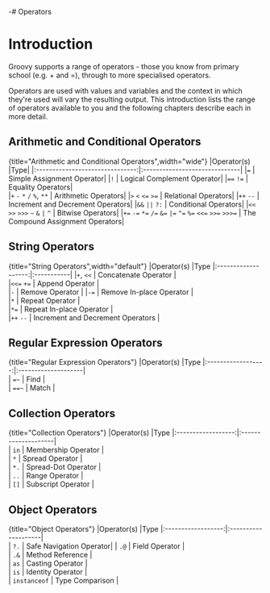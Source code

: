 -# Operators

# Introduction

Groovy supports a range of operators - those you know from primary school (e.g. + and =), through to more specialised operators.  

Operators are used with values and variables and the context in which they're used will vary the resulting output. This introduction lists the range of operators available to you and the following chapters describe each in more detail.

## Arithmetic and Conditional Operators

{title="Arithmetic and Conditional Operators",width="wide"}
|Operator(s)         							  |Type|
|:-------------------------------:|:------------------------------|
|`=`	| Simple Assignment Operator|
|`!`	| Logical Complement Operator|
|`==`   `!=`	| Equality Operators|   
|`+`   `-`   `*`   `/`  `%`, `**`	| Arithmetic Operators|
|`>`   `<`   `<=`  `>=`	| Relational Operators|
|`++`  `--`	| Increment and Decrement Operators|
|`&&`  `||`   `?:`	| Conditional Operators|
|`<<`   `>>`   `>>>`   `~`   `&` `|` `^`	| Bitwise Operators|
|`+=`  `-=`  `*=`  `/=`  `&=`  `|=`  `^=`  `%=`  `<<=`  `>>=`  `>>>=`	| The Compound Assignment Operators|


## String Operators

{title="String Operators",width="default"}
|Operator(s)       |Type
|:-------------------:|:-----------| 
|`+`, `<<`	| Concatenate Operator	|   
|`<<=` `+=`	| Append Operator	|  
|`-`	| Remove Operator	| 
|`-=`	| Remove In-place Operator	|  
|`*`	| Repeat Operator	|  
|`*=`	| Repeat In-place Operator	|  
|`++` `--`	| Increment and Decrement Operators	| 

## Regular Expression Operators

{title="Regular Expression Operators"}
|Operator(s)     |Type
|:------------------:|:--------------------|  
| `=~`	| Find	|  
| `==~`	| Match	|  


## Collection Operators

{title="Collection Operators"}
|Operator(s)     |Type
|:------------------:|:--------------------|  
| `in`	| Membership Operator	|  
| `*`	| Spread Operator	|  
| `*.`	| Spread-Dot Operator	|  
| `..`	| Range Operator	|  
| `[]`	| Subscript Operator	|  


## Object Operators

{title="Object Operators"}
|Operator(s)     |Type
|:------------------:|:--------------------|  
| `?.`	| Safe Navigation Operator|
| `.@`	| Field Operator	|   
| `.&`	| Method Reference	|  
| `as`	| Casting Operator	|  
| `is`	| Identity Operator	|  
| `instanceof`	| Type Comparison	|  



